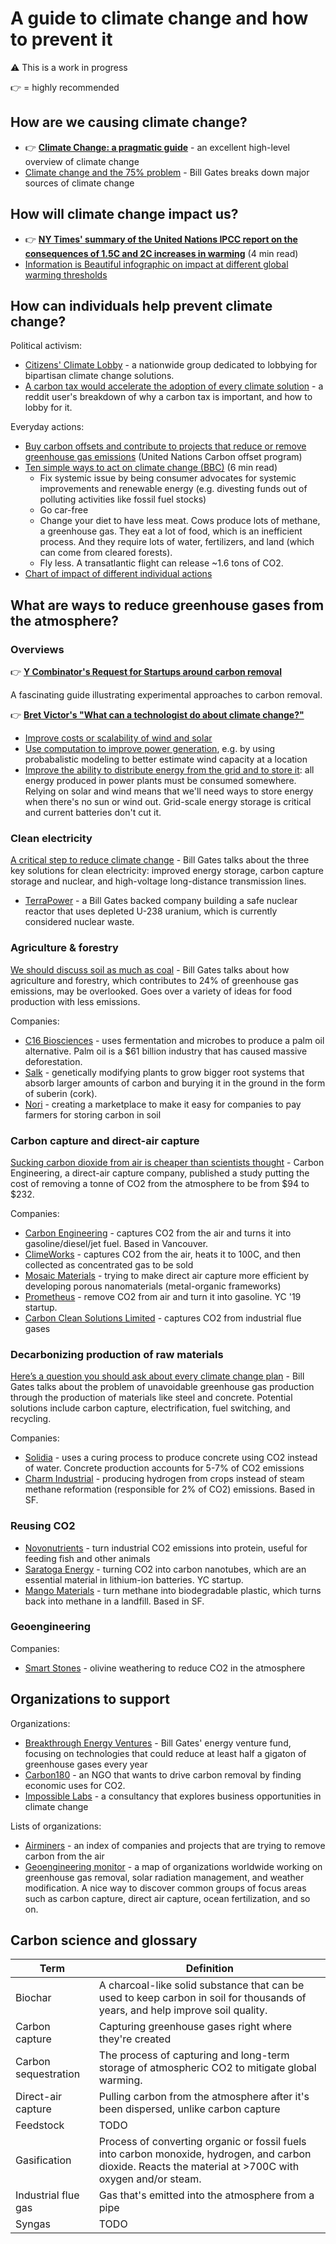 # A guide to climate change and how to prevent it

⚠️ This is a work in progress

👉 = highly recommended

## How are we causing climate change?

* 👉 [**Climate Change: a pragmatic guide**](http://www.tmrow.com/climatechange.html) - an excellent high-level overview of climate change
* [Climate change and the 75% problem](https://www.gatesnotes.com/Energy/My-plan-for-fighting-climate-change) - Bill Gates breaks down major sources of climate change

## How will climate change impact us?

* 👉 [**NY Times' summary of the United Nations IPCC report on the consequences of 1.5C and 2C increases in warming**](https://www.nytimes.com/interactive/2018/10/07/climate/ipcc-report-half-degree.html) (4 min read)
* [Information is Beautiful infographic on impact at different global warming thresholds](https://informationisbeautiful.net/visualizations/how-many-gigatons-of-co2/)


## How can individuals help prevent climate change?

Political activism:

* [Citizens' Climate Lobby](https://citizensclimatelobby.org/) - a nationwide group dedicated to lobbying for bipartisan climate change solutions.
* [A carbon tax would accelerate the adoption of every climate solution](https://www.reddit.com/r/worldnews/comments/d7rx2e/climate_change_accelerating_say_scientists/f14zb4r/) - a reddit user's breakdown of why a carbon tax is important, and how to lobby for it.

Everyday actions:

* [Buy carbon offsets and contribute to projects that reduce or remove greenhouse gas emissions](https://offset.climateneutralnow.org/) (United Nations Carbon offset program)
* [Ten simple ways to act on climate change (BBC)](http://www.bbc.com/future/story/20181102-what-can-i-do-about-climate-change) (6 min read)
  * Fix systemic issue by being consumer advocates for systemic improvements and renewable energy (e.g. divesting funds out of polluting activities like fossil fuel stocks)
  * Go car-free
  * Change your diet to have less meat. Cows produce lots of methane, a greenhouse gas. They eat a lot of food, which is an inefficient process. And they require lots of water, fertilizers, and land (which can come from cleared forests).
  * Fly less. A transatlantic flight can release ~1.6 tons of CO2.
* [Chart of impact of different individual actions](https://i.imgur.com/NDh6lxG.jpg)


## What are ways to reduce greenhouse gases from the atmosphere?

### Overviews

👉 [**Y Combinator's Request for Startups around carbon removal**](http://carbon.ycombinator.com/)

A fascinating guide illustrating experimental approaches to carbon removal.

👉 [**Bret Victor's "What can a technologist do about climate change?"**](http://worrydream.com/ClimateChange/)

* [Improve costs or scalability of wind and solar](http://worrydream.com/ClimateChange/#production-stuff)
* [Use computation to improve power generation](http://worrydream.com/ClimateChange/#production-computation), e.g. by using probabalistic modeling to better estimate wind capacity at a location
* [Improve the ability to distribute energy from the grid and to store it](http://worrydream.com/ClimateChange/#moving): all energy produced in power plants must be consumed somewhere. Relying on solar and wind means that we'll need ways to store energy when there's no sun or wind out. Grid-scale energy storage is critical and current batteries don't cut it.

### Clean electricity

[A critical step to reduce climate change](
https://www.gatesnotes.com/Energy/A-critical-step-to-reduce-climate-change) - Bill Gates talks about the three key solutions for clean electricity: improved energy storage, carbon capture storage and nuclear, and high-voltage long-distance transmission lines.

* [TerraPower](https://terrapower.com) - a Bill Gates backed company building a safe nuclear reactor that uses depleted U-238 uranium, which is currently considered nuclear waste.


### Agriculture & forestry

[We should discuss soil as much as coal](https://www.gatesnotes.com/Energy/We-should-discuss-soil-as-much-as-coal) - Bill Gates talks about how agriculture and forestry, which contributes to 24% of greenhouse gas emissions, may be overlooked. Goes over a variety of ideas for food production with less emissions.

Companies:

* [C16 Biosciences](https://www.c16bio.com) - uses fermentation and microbes to produce a palm oil alternative. Palm oil is a $61 billion industry that has caused massive deforestation.
* [Salk](https://www.salk.edu/science/power-of-plants/) - genetically modifying plants to grow bigger root systems that absorb larger amounts of carbon and burying it in the ground in the form of suberin (cork).
* [Nori](https://nori.com/) - creating a marketplace to make it easy for companies to pay farmers for storing carbon in soil



### Carbon capture and direct-air capture

[Sucking carbon dioxide from air is cheaper than scientists thought](https://www.nature.com/articles/d41586-018-05357-w) - Carbon Engineering, a direct-air capture company, published a study putting the cost of removing a tonne of CO2 from the atmosphere to be from $94 to $232.

Companies:

* [Carbon Engineering](https://carbonengineering.com) - captures CO2 from the air and turns it into gasoline/diesel/jet fuel. Based in Vancouver.
* [ClimeWorks](https://www.climeworks.com/) - captures CO2 from the air, heats it to 100C, and then collected as concentrated gas to be sold
* [Mosaic Materials](http://mosaicmaterials.com/) - trying to make direct air capture more efficient by developing porous nanomaterials (metal-organic frameworks)
* [Prometheus](https://www.prometheusfuels.com/) - remove CO2 from air and turn it into gasoline. YC '19 startup.
* [Carbon Clean Solutions Limited](https://carboncleansolutions.com/technology/process-technology/profile/cdrmax-process) - captures CO2 from industrial flue gases


### Decarbonizing production of raw materials

[Here’s a question you should ask about every climate change plan](https://www.gatesnotes.com/Energy/A-question-to-ask-about-every-climate-plan) - Bill Gates talks about the problem of unavoidable greenhouse gas production through the production of materials like steel and concrete. Potential solutions include carbon capture, electrification, fuel switching, and recycling.

Companies:

* [Solidia](https://www.solidiatech.com/) - uses a curing process to produce concrete using CO2 instead of water. Concrete production accounts for 5-7% of CO2 emissions
* [Charm Industrial](https://www.charmindustrial.com/about) - producing hydrogen from crops instead of steam methane reformation (responsible for 2% of CO2) emissions. Based in SF.

### Reusing CO2

* [Novonutrients](https://www.novonutrients.com/novonutrients-at-indiebio-demo-day) - turn industrial CO2 emissions into protein, useful for feeding fish and other animals
* [Saratoga Energy](http://www.saratoga-energy.com/) - turning CO2 into carbon nanotubes, which are an essential material in lithium-ion batteries. YC startup.
* [Mango Materials](http://mangomaterials.com/) - turn methane into biodegradable plastic, which turns back into methane in a landfill. Based in SF.

### Geoengineering

Companies:

* [Smart Stones](http://smartstones.nl/) - olivine weathering to reduce CO2 in the atmosphere


## Organizations to support

Organizations:

* [Breakthrough Energy Ventures](http://www.b-t.energy/ventures/) - Bill Gates' energy venture fund, focusing on technologies that could reduce at least half a gigaton of greenhouse gases every year
* [Carbon180](https://carbon180.org) - an NGO that wants to drive carbon removal by finding economic uses for CO2.
* [Impossible Labs](https://impossiblelabs.io) - a consultancy that explores business opportunities in climate change

Lists of organizations:

* [Airminers](http://www.airminers.org/) - an index of companies and projects that are trying to remove carbon from the air
* [Geoengineering monitor](https://map.geoengineeringmonitor.org/) - a map of organizations worldwide working on greenhouse gas removal, solar radiation management, and weather modification. A nice way to discover common groups of focus areas such as carbon capture, direct air capture, ocean fertilization, and so on.



## Carbon science and glossary

Term | Definition
---- | ----------
Biochar | A charcoal-like solid substance that can be used to keep carbon in soil for thousands of years, and help improve soil quality.
Carbon capture | Capturing greenhouse gases right where they're created
Carbon sequestration | The process of capturing and long-term storage of atmospheric CO2 to mitigate global warming.
Direct-air capture | Pulling carbon from the atmosphere after it's been dispersed, unlike carbon capture
Feedstock | TODO
Gasification | Process of converting organic or fossil fuels into carbon monoxide, hydrogen, and carbon dioxide. Reacts the material at >700C with oxygen and/or steam.
Industrial flue gas | Gas that's emitted into the atmosphere from a pipe
Syngas | TODO
